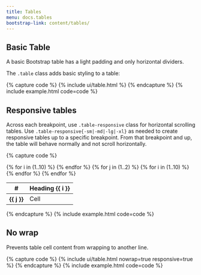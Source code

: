 ```yaml
---
title: Tables
menu: docs.tables
bootstrap-link: content/tables/
---
```



## Basic Table

A basic Bootstrap table has a light padding and only horizontal dividers.

The `.table` class adds basic styling to a table:

{% capture code %}
{% include ui/table.html %}
{% endcapture %}
{% include example.html code=code %}



## Responsive tables

Across each breakpoint, use `.table-responsive` class for horizontal scrolling tables. Use `.table-responsive{-sm|-md|-lg|-xl}` as needed to create responsive tables up to a specific breakpoint. From that breakpoint and up, the table will behave normally and not scroll horizontally.

{% capture code %}
<table class="table table-responsive">
    <thead>
    <tr>
        <th>#</th>
        {% for i in (1..10) %}
        <th class="text-nowrap">Heading {{ i }}</th>
        {% endfor %}
    </tr>
    </thead>
    <tbody>
    {% for j in (1..2) %}
    <tr>
        <th>{{ j }}</th>
        {% for i in (1..10) %}
        <td>Cell</td>
        {% endfor %}
    </tr>
    {% endfor %}
    </tbody>
</table>
{% endcapture %}
{% include example.html code=code %}

## No wrap

Prevents table cell content from wrapping to another line.

{% capture code %}
{% include ui/table.html nowrap=true responsive=true %}
{% endcapture %}
{% include example.html code=code %}